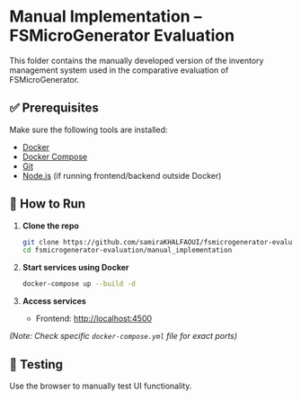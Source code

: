 # Manual Implementation – FSMicroGenerator Evaluation

This folder contains the manually developed version of the inventory management system used in the comparative evaluation of FSMicroGenerator.

## ✅ Prerequisites

Make sure the following tools are installed:

- [Docker](https://docs.docker.com/get-docker/)
- [Docker Compose](https://docs.docker.com/compose/install/)
- [Git](https://git-scm.com/)
- [Node.js](https://nodejs.org/) (if running frontend/backend outside Docker)


## 🚀 How to Run

1. **Clone the repo**
   ```bash
   git clone https://github.com/samiraKHALFAOUI/fsmicrogenerator-evaluation.git
   cd fsmicrogenerator-evaluation/manual_implementation
   ```

2. **Start services using Docker**

   ```bash
   docker-compose up --build -d
   ```

3. **Access services**

   * Frontend: [http://localhost:4500](http://localhost:4500)

*(Note: Check specific `docker-compose.yml` file for exact ports)*


## 🧪 Testing

Use the browser to manually test UI functionality.






